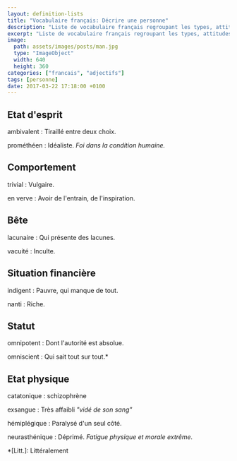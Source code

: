 ```yaml
---
layout: definition-lists
title: "Vocabulaire français: Décrire une personne"
description: "Liste de vocabulaire français regroupant les types, attitudes et autres mots relatifs à une personne."
excerpt: "Liste de vocabulaire français regroupant les types, attitudes et autres mots relatifs à une personne."
image:
  path: assets/images/posts/man.jpg
  type: "ImageObject"
  width: 640
  height: 360
categories: ["francais", "adjectifs"]
tags: [personne]
date: 2017-03-22 17:18:00 +0100
---
```


## Etat d'esprit

ambivalent
: Tiraillé entre deux choix.

prométhéen
: Idéaliste.
*Foi dans la condition humaine.*

## Comportement

trivial
: Vulgaire.

en verve
:  Avoir de l'entrain, de l'inspiration.


## Bête

lacunaire
: Qui présente des lacunes.

vacuité
: Inculte.


## Situation financière

indigent
: Pauvre, qui manque de tout.

nanti
: Riche.


## Statut

omnipotent
: Dont l'autorité est absolue.

omniscient
: Qui sait tout sur tout.*


## Etat physique

catatonique
: schizophrène

exsangue
: Très affaibli
*"vidé de son sang"*

hémiplégique
: Paralysé d'un seul côté.

neurasthénique
: Déprimé.
*Fatigue physique et morale extrême.*



*[Litt.]: Littéralement
